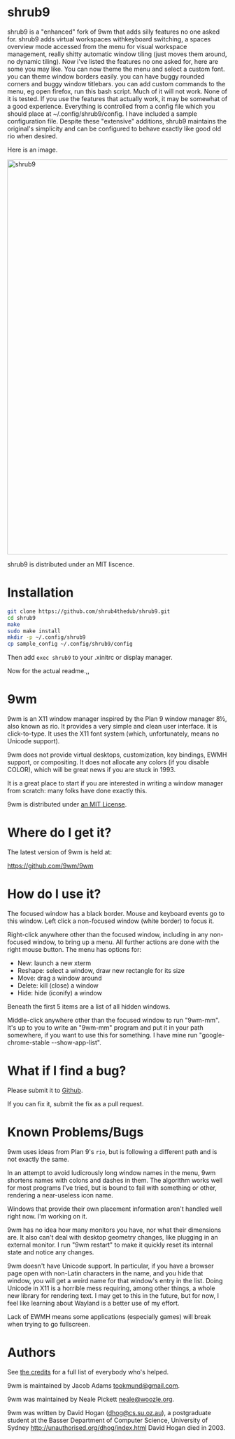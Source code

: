 shrub9
======

shrub9 is a  "enhanced" fork of 9wm that adds silly features no one asked for.
shrub9 adds virtual workspaces withkeyboard switching, a spaces overview mode accessed from the menu for visual workspace management, 
really shitty automatic window tiling (just moves them around, no dynamic tiling). Now i've listed the features no one asked for, here are some you may like. You can now theme the menu and select a custom font. you can theme window borders easily. you can have buggy rounded corners and buggy window titlebars. you can add custom commands to the menu, eg open firefox, run this bash script. Much of it will not work. None of it is tested. If you use the features that actually work, it may be somewhat of a good experience. Everything is controlled from a config file which you should place at ~/.config/shrub9/config. I have included a sample configuration file.  Despite these "extensive" additions, shrub9 maintains the original's simplicity and can be configured to behave exactly like good old rio when desired.

Here is an image.

<img width="1600" height="900" alt="shrub9" src="https://github.com/user-attachments/assets/84b67c63-9904-4141-b06c-f3a2e58c20d9" />

shrub9 is distributed under an MIT liscence.

Installation
============

```bash
git clone https://github.com/shrub4thedub/shrub9.git
cd shrub9
make
sudo make install
mkdir -p ~/.config/shrub9
cp sample_config ~/.config/shrub9/config
```

Then add `exec shrub9` to your .xinitrc or display manager.

Now for the actual readme.,,

9wm
===

9wm is an X11 window manager inspired by the Plan 9 window manager 8½, also known as rio.
It provides a very simple and clean user interface.
It is click-to-type.
It uses the X11 font system (which, unfortunately, means no Unicode support).

9wm does not provide virtual desktops, customization, key bindings,
EWMH support, or compositing.
It does not allocate any colors (if you disable COLOR),
which will be great news if you are stuck in 1993.

It is a great place to start if you are interested in writing a window manager from scratch:
many folks have done exactly this.

9wm is distributed under [an MIT License](LICENSE.md).


Where do I get it?
==================

The latest version of 9wm is held at:

<https://github.com/9wm/9wm>


How do I use it?
================

The focused window has a black border.
Mouse and keyboard events go to this window.
Left click a non-focused window (white border) to focus it.

Right-click anywhere other than the focused window,
including in any non-focused window,
to bring up a menu.
All further actions are done with the right mouse button.
The menu has options for:

* New: launch a new xterm
* Reshape: select a window, draw new rectangle for its size
* Move: drag a window around
* Delete: kill (close) a window
* Hide: hide (iconify) a window

Beneath the first 5 items are a list of all hidden windows.

Middle-click anywhere other than the focused window
to run "9wm-mm".
It's up to you to write an "9wm-mm" program and put it in your path somewhere,
if you want to use this for something.
I have mine run "google-chrome-stable --show-app-list".


What if I find a bug?
=====================

Please submit it to [Github](https://github.com/9wm/9wm/issues).

If you can fix it, submit the fix as a pull request.


Known Problems/Bugs
===================

9wm uses ideas from Plan 9's `rio`,
but is following a different path and is not exactly the same.

In an attempt to avoid ludicrously long window names in the menu,
9wm shortens names with colons and dashes in them.
The algorithm works well for most programs I've tried,
but is bound to fail with something or other,
rendering a near-useless icon name.

Windows that provide their own placement information aren't handled well right now.
I'm working on it.

9wm has no idea how many monitors you have,
nor what their dimensions are.
It also can't deal with desktop geometry changes,
like plugging in an external monitor.
I run "9wm restart" to make it quickly reset its internal state and notice any changes.

9wm doesn't have Unicode support.
In particular, if you have a browser page open with non-Latin characters in the name,
and you hide that window,
you will get a weird name for that window's entry in the list.
Doing Unicode in X11 is a horrible mess requiring,
among other things, a whole new library for rendering text.
I may get to this in the future, but for now,
I feel like learning about Wayland is a better use of my effort.

Lack of EWMH means some applications (especially games) will break when 
trying to go fullscreen.

Authors
=======

See [the credits](CREDITS.md) for a full list of everybody who's helped.

9wm is maintained by Jacob Adams <tookmund@gmail.com>.

9wm was maintained by Neale Pickett <neale@woozle.org>.

9wm was written by David Hogan (dhog@cs.su.oz.au), a postgraduate
student at the Basser Department of Computer Science, University
of Sydney <http://unauthorised.org/dhog/index.html>
David Hogan died in 2003.



